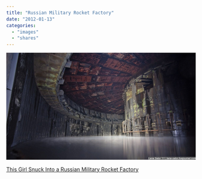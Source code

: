 ```yaml
---
title: "Russian Military Rocket Factory"
date: "2012-01-13"
categories: 
  - "images"
  - "shares"
---
```


![](images/tumblr_lxdoa0rpL31qz4vrlo1_1280.jpg)

[This Girl Snuck Into a Russian Military Rocket Factory](http://gizmodo.com/5873441/this-girl-sneaked-into-this-russian-military-rocket-factory)
